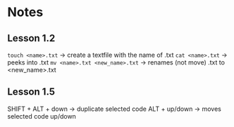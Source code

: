 # Notes
## Lesson 1.2
`touch <name>.txt` -> create a textfile with the name of <name>.txt
`cat <name>.txt` -> peeks into <name>.txt
`mv <name>.txt <new_name>.txt` -> renames (not move) <name>.txt to <new_name>.txt

## Lesson 1.5
SHIFT + ALT + down -> duplicate selected code
ALT + up/down -> moves selected code up/down